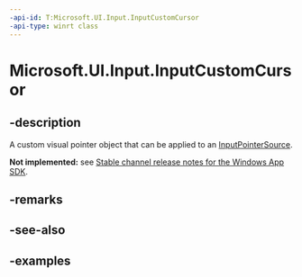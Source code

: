 ```yaml
---
-api-id: T:Microsoft.UI.Input.InputCustomCursor
-api-type: winrt class
---
```


# Microsoft.UI.Input.InputCustomCursor

<!--
public class InputCustomCursor : Microsoft.UI.Input.InputCursor
-->

## -description

A custom visual pointer object that can be applied to an [InputPointerSource](inputpointersource.md).

**Not implemented:** see [Stable channel release notes for the Windows App SDK](/windows/apps/windows-app-sdk/stable-channel#version-11-stable).

## -remarks

## -see-also

## -examples
